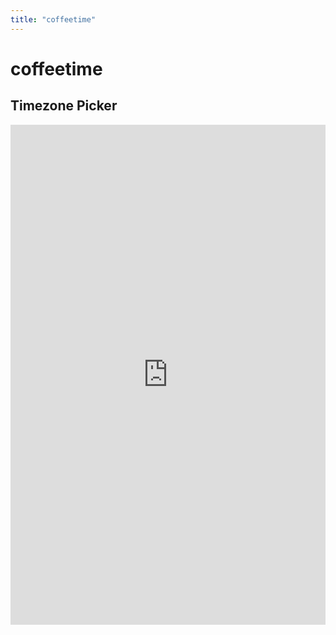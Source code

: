 ```yaml
---
title: "coffeetime"
---
```


# coffeetime

<component-coghero cog="coffeetime"></component-coghero>

## Timezone Picker

<iframe src="https://coffeebank.github.io/timezone-picker" style="width:100%;height:800px;border:0;overflow-x:hidden;"></iframe>
